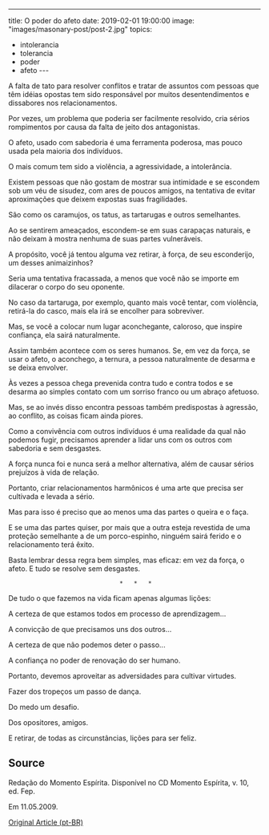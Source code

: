 ---
title: O poder do afeto
date: 2019-02-01 19:00:00
image: "images/masonary-post/post-2.jpg"
topics: 
- intolerancia
- tolerancia
- poder
- afeto
--- 

A falta de tato para resolver conflitos e tratar de assuntos com pessoas que
têm idéias opostas tem sido responsável por muitos desentendimentos e
dissabores nos relacionamentos.

Por vezes, um problema que poderia ser facilmente resolvido, cria sérios
rompimentos por causa da falta de jeito dos antagonistas.

O afeto, usado com sabedoria é uma ferramenta poderosa, mas pouco usada pela
maioria dos indivíduos.

O mais comum tem sido a violência, a agressividade, a intolerância.

Existem pessoas que não gostam de mostrar sua intimidade e se escondem sob um
véu de sisudez, com ares de poucos amigos, na tentativa de evitar aproximações
que deixem expostas suas fragilidades.

São como os caramujos, os tatus, as tartarugas e outros semelhantes.

Ao se sentirem ameaçados, escondem-se em suas carapaças naturais, e não deixam
à mostra nenhuma de suas partes vulneráveis.

A propósito, você já tentou alguma vez retirar, à força, de seu esconderijo, um
desses animaizinhos?

Seria uma tentativa fracassada, a menos que você não se importe em dilacerar o
corpo do seu oponente.

No caso da tartaruga, por exemplo, quanto mais você tentar, com violência,
retirá-la do casco, mais ela irá se encolher para sobreviver.

Mas, se você a colocar num lugar aconchegante, caloroso, que inspire confiança,
ela sairá naturalmente.

Assim também acontece com os seres humanos. Se, em vez da força, se usar o
afeto, o aconchego, a ternura, a pessoa naturalmente de desarma e se deixa
envolver.

Às vezes a pessoa chega prevenida contra tudo e contra todos e se desarma ao
simples contato com um sorriso franco ou um abraço afetuoso.

Mas, se ao invés disso encontra pessoas também predispostas à agressão, ao
conflito, as coisas ficam ainda piores.

Como a convivência com outros indivíduos é uma realidade da qual não podemos
fugir, precisamos aprender a lidar uns com os outros com sabedoria e sem
desgastes.

A força nunca foi e nunca será a melhor alternativa, além de causar sérios
prejuízos à vida de relação.

Portanto, criar relacionamentos harmônicos é uma arte que precisa ser cultivada
e levada a sério.

Mas para isso é preciso que ao menos uma das partes o queira e o faça.

E se uma das partes quiser, por mais que a outra esteja revestida de uma
proteção semelhante a de um porco-espinho, ninguém sairá ferido e o
relacionamento terá êxito.

Basta lembrar dessa regra bem simples, mas eficaz: em vez da força, o afeto. E
tudo se resolve sem desgastes.

                                   *   *   *

De tudo o que fazemos na vida ficam apenas algumas lições:

A certeza de que estamos todos em processo de aprendizagem...

A convicção de que precisamos uns dos outros...

A certeza de que não podemos deter o passo...

A confiança no poder de renovação do ser humano.

Portanto, devemos aproveitar as adversidades para cultivar virtudes.

Fazer dos tropeços um passo de dança.

Do medo um desafio.

Dos opositores, amigos.

E retirar, de todas as circunstâncias, lições para ser feliz.

## Source
Redação do Momento Espírita.
Disponível no CD Momento Espírita, v. 10, ed. Fep.

Em 11.05.2009.


[Original Article (pt-BR)](http://www.momento.com.br/pt/ler_texto.php?id=1203)
